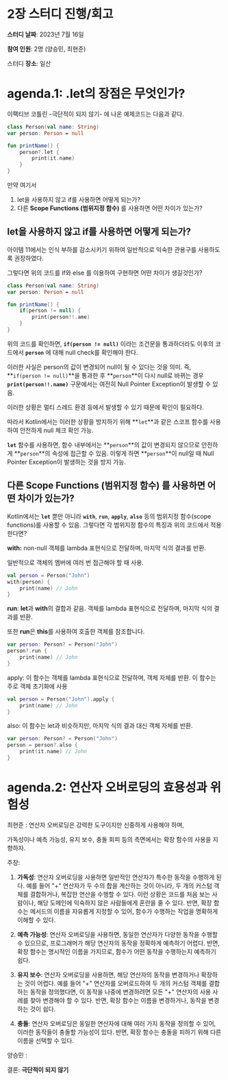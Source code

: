 # 2장 스터디 진행/회고

**스터디 날짜**: 2023년 7월 16일

**참여 인원**: 2명 (양승민, 최현준)

스터디 **장소**: 일산

# agenda.1: .let의 장점은 무엇인가?

이팩티브 코틀린 -극단적이 되지 않기- 에 나온 예제코드는 다음과 같다.

```kotlin
class Person(val name: String)
var person: Person = null

fun printName() {
	person?.let {
		print(it.name)
	}
}
```

만약 여기서 

1. let을 사용하지 않고 if를 사용하면 어떻게 되는가? 
2. 다른 **Scope Functions (범위지정 함수)** 를 사용하면 어떤 차이가 있는가?

## let을 사용하지 않고 if를 사용하면 어떻게 되는가?

아이템 11에서는 인식 부하를 감소시키기 위하여 일반적으로 익숙한 관용구를 사용하도록 권장하였다.

그렇다면 위의 코드를 if와 else 를 이용하여 구현하면 어떤 차이가 생길것인가?

```kotlin
class Person(val name: String)
var person: Person = null

fun printName() {
	if(person != null) {
		print(person!!.ame)
	}
}
```

 위의 코드를 확인하면, **`if(person != null)`** 이라는 조건문을 통과하더라도 이후의 코드에서 **`person`** 에 대해 null check를 확인해야 한다. 

이러한 사실은 person의 값이 변경되어 null이 될 수 있다는 것을 의미. 즉, **`if(person != null)`**을 통과한 후 **`person`**이 다시 null로 바뀌는 경우 **`print(person!!.name)`** 구문에서는 여전히 Null Pointer Exception이 발생할 수 있음. 

이러한 상황은 멀티 스레드 환경 등에서 발생할 수 있기 때문에 확인이 필요하다.

따라서 Kotlin에서는 이러한 상황을 방지하기 위해 **`let`**과 같은 스코프 함수를 사용하여 안전하게 null 체크 확인 가능. 

**`let`** 함수를 사용하면, 함수 내부에서는 **`person`**의 값이 변경되지 않으므로 안전하게 **`person`**의 속성에 접근할 수 있음. 이렇게 하면 **`person`**이 null일 때 Null Pointer Exception이 발생하는 것을 방지 가능.

## 다른 **Scope Functions (범위지정 함수)** 를 사용하면 어떤 차이가 있는가?

Kotlin에서는 **`let`** 뿐만 아니라 **`with`**, **`run`**, **`apply`**, **`also`** 등의 범위지정 함수(scope functions)를 사용할 수 있음. 그렇다면 각 범위지정 함수의 특징과 위의 코드에서 적용한다면?

**with:** non-null 객체를 lambda 표현식으로 전달하며, 마지막 식의 결과를 반환. 

일반적으로 객체의 멤버에 여러 번 접근해야 할 때 사용.

```kotlin
val person = Person("John")
with(person) {
    print(name) // John
}
```

**run**: **let**과 **with**의 결합과 같음. 객체를 lambda 표현식으로 전달하며, 마지막 식의 결과를 반환. 

또한 **run**은 **this**를 사용하여 호출한 객체를 참조합니다.

```kotlin
var person: Person? = Person("John")
person?.run {
    print(name) // John
}
```

apply: 이 함수는 객체를 lambda 표현식으로 전달하며, 객체 자체를 반환. 이 함수는 주로 객체 초기화에 사용

```kotlin
val person = Person("John").apply {
    print(name) // John
}
```

also: 이 함수는 let과 비슷하지만, 마지막 식의 결과 대신 객체 자체를 반환.

```kotlin
var person: Person? = Person("John")
person = person?.also {
    print(it.name) // John
}
```

# agenda.2: 연산자 오버로딩의 효용성과 위험성

최현준 : 연산자 오버로딩은 강력한 도구이지만 신중하게 사용해야 하며, 

가독성이나 예측 가능성, 유지 보수, 충돌 회피 등의 측면에서는 확장 함수의 사용을 지향하자.

주장:

1. **가독성**: 연산자 오버로딩을 사용하면 일반적인 연산자가 특수한 동작을 수행하게 된다. 예를 들어 "+" 연산자가 두 수의 합을 계산하는 것이 아니라, 두 개의 커스텀 객체를 결합하거나, 복잡한 연산을 수행할 수 있다. 이런 상황은 코드를 처음 보는 사람이나, 해당 도메인에 익숙하지 않은 사람들에게 혼란을 줄 수 있다. 반면, 확장 함수는 메서드의 이름을 자유롭게 지정할 수 있어, 함수가 수행하는 작업을 명확하게 이해할 수 있다.

2. **예측 가능성**: 연산자 오버로딩을 사용하면, 동일한 연산자가 다양한 동작을 수행할 수 있으므로, 프로그래머가 해당 연산자의 동작을 정확하게 예측하기 어렵다. 반면, 확장 함수는 명시적인 이름을 가지므로, 함수가 어떤 동작을 수행하는지 예측하기 쉽다.

3. **유지 보수**: 연산자 오버로딩을 사용하면, 해당 연산자의 동작을 변경하거나 확장하는 것이 어렵다. 예를 들어 "+" 연산자를 오버로드하여 두 개의 커스텀 객체를 결합하는 동작을 정의했다면, 이 동작을 나중에 변경하려면 모든 "+" 연산자의 사용 사례를 찾아 변경해야 할 수 있다. 반면, 확장 함수는 이름을 변경하거나, 동작을 변경하는 것이 쉽다.

4. **충돌**: 연산자 오버로딩은 동일한 연산자에 대해 여러 가지 동작을 정의할 수 있어, 이러한 동작들이 충돌할 가능성이 있다. 반면, 확장 함수는 충돌을 피하기 위해 다른 이름을 선택할 수 있다.

양승민 :

결론: **극단적이 되지 않기**

